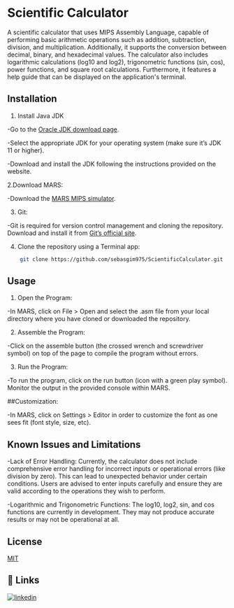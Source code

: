 
# Scientific Calculator

A scientific calculator that uses MIPS Assembly Language, capable of performing basic arithmetic operations such as addition, subtraction, division, and multiplication. Additionally, it supports the conversion between decimal, binary, and hexadecimal values. The calculator also includes logarithmic calculations (log10 and log2), trigonometric functions (sin, cos), power functions, and square root calculations. Furthermore, it features a help guide that can be displayed on the application's terminal.


## Installation

1. Install Java JDK

-Go to the [Oracle JDK download page](https://www.oracle.com/java/technologies/downloads/#jdk22-linux).

-Select the appropriate JDK for your operating system (make sure it’s JDK 11 or higher).

-Download and install the JDK following the instructions provided on the website.

2.Download MARS:

-Download the [MARS MIPS simulator](https://courses.missouristate.edu/KenVollmar/MARS/download.htm).

3. Git:
   
-Git is required for version control management and cloning the repository. Download and install it from [Git’s official site](https://git-scm.com/downloads).

4. Clone the repository using a Terminal app:

```bash
    git clone https://github.com/sebasgim975/ScientificCalculator.git
```

## Usage

1. Open the Program:

-In MARS, click on File > Open and select the .asm file from your local directory where you have cloned or downloaded the repository.

2. Assemble the Program:

-Click on the assemble button (the crossed wrench and screwdriver symbol) on top of the page to compile the program without errors.

3. Run the Program:

-To run the program, click on the run button (icon with a green play symbol). Monitor the output in the provided console within MARS.

##Customization:

-In MARS, click on Settings > Editor in order to customize the font as one sees fit (font style, size, etc).

## Known Issues and Limitations

-Lack of Error Handling:
Currently, the calculator does not include comprehensive error handling for incorrect inputs or operational errors (like division by zero). This can lead to unexpected behavior under certain conditions. Users are advised to enter inputs carefully and ensure they are valid according to the operations they wish to perform.

-Logarithmic and Trigonometric Functions: The log10, log2, sin, and cos functions are currently in development. They may not produce accurate results or may not be operational at all. 
## License

[MIT](https://choosealicense.com/licenses/mit/)


## 🔗 Links
[![linkedin](https://img.shields.io/badge/linkedin-0A66C2?style=for-the-badge&logo=linkedin&logoColor=white)](https://www.linkedin.com/in/sebas-gim/)

